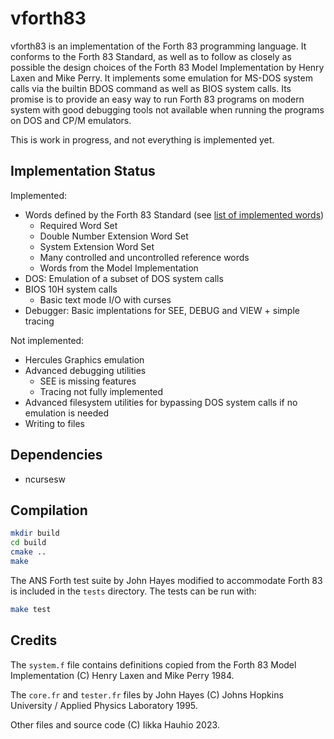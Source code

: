 # vforth83

vforth83 is an implementation of the Forth 83 programming language. It conforms to the Forth 83 Standard, as well as to follow as closely as possible the design choices of the Forth 83 Model Implementation by Henry Laxen and Mike Perry. It implements some emulation for MS-DOS system calls via the builtin BDOS command as well as BIOS system calls. Its promise is to provide an easy way to run Forth 83 programs on modern system with good debugging tools not available when running the programs on DOS and CP/M emulators.

This is work in progress, and not everything is implemented yet.

## Implementation Status

Implemented:

- Words defined by the Forth 83 Standard (see [list of implemented words](./IMPLEMENTED.md))
  - Required Word Set
  - Double Number Extension Word Set
  - System Extension Word Set
  - Many controlled and uncontrolled reference words
  - Words from the Model Implementation
- DOS: Emulation of a subset of DOS system calls
- BIOS 10H system calls
  - Basic text mode I/O with curses
- Debugger: Basic implentations for SEE, DEBUG and VIEW + simple tracing

Not implemented:

- Hercules Graphics emulation
- Advanced debugging utilities
  - SEE is missing features
  - Tracing not fully implemented
- Advanced filesystem utilities for bypassing DOS system calls if no emulation is needed
- Writing to files

## Dependencies

- ncursesw

## Compilation

```sh
mkdir build
cd build
cmake ..
make
```

The ANS Forth test suite by John Hayes modified to accommodate Forth 83 is included in the `tests` directory.
The tests can be run with:

```sh
make test
```

## Credits

The `system.f` file contains definitions copied from the Forth 83 Model Implementation (C) Henry Laxen and Mike Perry 1984.

The `core.fr` and `tester.fr` files by John Hayes (C) Johns Hopkins University / Applied Physics Laboratory 1995.

Other files and source code (C) Iikka Hauhio 2023.